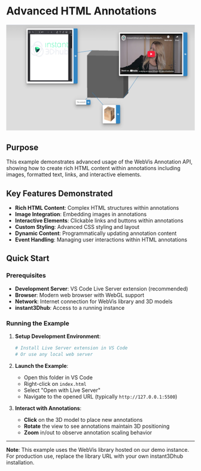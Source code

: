 # Advanced HTML Annotations

![Advanced Annotations Example](./thumb.png)

## Purpose

This example demonstrates advanced usage of the WebVis Annotation API, showing how to create rich HTML content within annotations including images, formatted text, links, and interactive elements.

## Key Features Demonstrated

- **Rich HTML Content**: Complex HTML structures within annotations
- **Image Integration**: Embedding images in annotations
- **Interactive Elements**: Clickable links and buttons within annotations
- **Custom Styling**: Advanced CSS styling and layout
- **Dynamic Content**: Programmatically updating annotation content
- **Event Handling**: Managing user interactions within HTML annotations

## Quick Start

### Prerequisites

- **Development Server**: VS Code Live Server extension (recommended)
- **Browser**: Modern web browser with WebGL support
- **Network**: Internet connection for WebVis library and 3D models
- **instant3Dhub**: Access to a running instance

### Running the Example

1. **Setup Development Environment**:
   ```bash
   # Install Live Server extension in VS Code
   # Or use any local web server
   ```

2. **Launch the Example**:
   - Open this folder in VS Code
   - Right-click on `index.html`
   - Select "Open with Live Server"
   - Navigate to the opened URL (typically `http://127.0.0.1:5500`)

3. **Interact with Annotations**:
   - **Click** on the 3D model to place new annotations
   - **Rotate** the view to see annotations maintain 3D positioning
   - **Zoom** in/out to observe annotation scaling behavior


---

**Note**: This example uses the WebVis library hosted on our demo instance. For production use, replace the library URL with your own instant3Dhub installation.
